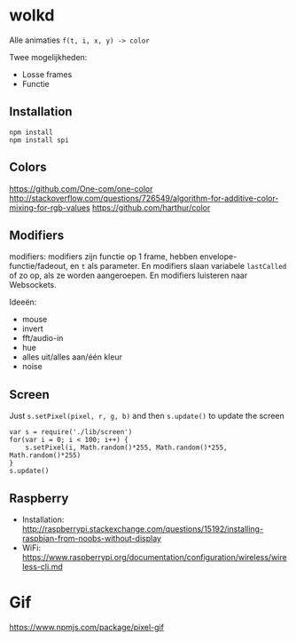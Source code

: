 # wolkd

Alle animaties `f(t, i, x, y) -> color`

Twee mogelijkheden:

  - Losse frames
  - Functie

## Installation

    npm install
    npm install spi

## Colors

https://github.com/One-com/one-color
http://stackoverflow.com/questions/726549/algorithm-for-additive-color-mixing-for-rgb-values
https://github.com/harthur/color

## Modifiers

modifiers: modifiers zijn functie op 1 frame, hebben envelope-functie/fadeout, en `t` als parameter. En modifiers slaan variabele `lastCalled` of zo op, als ze worden aangeroepen. En modifiers luisteren naar Websockets.

Ideeën:
  - mouse
  - invert
  - fft/audio-in
  - hue
  - alles uit/alles aan/één kleur
  - noise

## Screen

Just `s.setPixel(pixel, r, g, b)` and then `s.update()` to update the screen

	var s = require('./lib/screen')
	for(var i = 0; i < 100; i++) {
		s.setPixel(i, Math.random()*255, Math.random()*255, Math.random()*255)
	}
	s.update()

## Raspberry

- Installation: http://raspberrypi.stackexchange.com/questions/15192/installing-raspbian-from-noobs-without-display
- WiFi: https://www.raspberrypi.org/documentation/configuration/wireless/wireless-cli.md

# Gif

https://www.npmjs.com/package/pixel-gif
